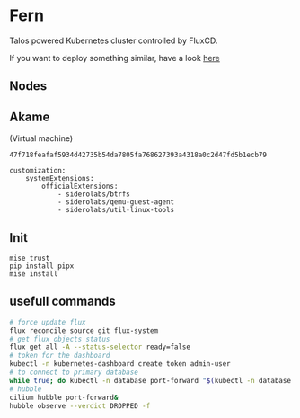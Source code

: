 # Fern

Talos powered Kubernetes cluster controlled by FluxCD.

If you want to deploy something similar, have a look [here](https://github.com/onedr0p/cluster-template)

## Nodes

## Akame

(Virtual machine)

`47f718feafaf5934d42735b54da7805fa768627393a4318a0c2d47fd5b1ecb79`

```
customization:
    systemExtensions:
        officialExtensions:
            - siderolabs/btrfs
            - siderolabs/qemu-guest-agent
            - siderolabs/util-linux-tools
```

## Init

```
mise trust
pip install pipx
mise install
```

## usefull commands

```bash
# force update flux
flux reconcile source git flux-system
# get flux objects status
flux get all -A --status-selector ready=false
# token for the dashboard
kubectl -n kubernetes-dashboard create token admin-user
# to connect to primary database
while true; do kubectl -n database port-forward "$(kubectl -n database get pods -l postgres-operator.crunchydata.com/role=master -o name)" 15432:5432; done
# hubble
cilium hubble port-forward&
hubble observe --verdict DROPPED -f
```
